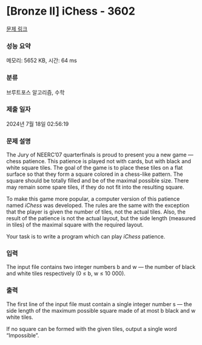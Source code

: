 # [Bronze II] iChess - 3602 

[문제 링크](https://www.acmicpc.net/problem/3602) 

### 성능 요약

메모리: 5652 KB, 시간: 64 ms

### 분류

브루트포스 알고리즘, 수학

### 제출 일자

2024년 7월 18일 02:56:19

### 문제 설명

<p>The Jury of NEERC’07 quarterfinals is proud to present you a new game — chess patience. This patience is played not with cards, but with black and white square tiles. The goal of the game is to place these tiles on a flat surface so that they form a square colored in a chess-like pattern. The square should be totally filled and be of the maximal possible size. There may remain some spare tiles, if they do not fit into the resulting square.</p>

<p>To make this game more popular, a computer version of this patience named <em>iChess</em> was developed. The rules are the same with the exception that the player is given the number of tiles, not the actual tiles. Also, the result of the patience is not the actual layout, but the side length (measured in tiles) of the maximal square with the required layout.</p>

<p>Your task is to write a program which can play <em>iChess</em> patience.</p>

### 입력 

 <p>The input file contains two integer numbers b and w — the number of black and white tiles respectively (0 ≤ b, w ≤ 10 000).</p>

### 출력 

 <p>The first line of the input file must contain a single integer number s — the side length of the maximum possible square made of at most b black and w white tiles.</p>

<p>If no square can be formed with the given tiles, output a single word “Impossible”.</p>

